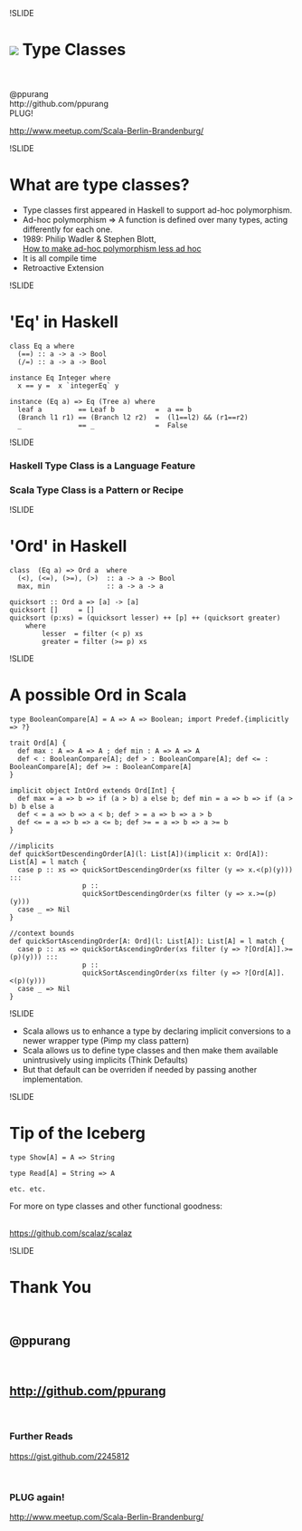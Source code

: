 !SLIDE
# <img src="typeclass/scala-logo.png"/> Type Classes 

<br/>
<br/>
@ppurang
<br/>
http://github.com/ppurang

<br/>
PLUG!

<a href="http://www.meetup.com/Scala-Berlin-Brandenburg/">http://www.meetup.com/Scala-Berlin-Brandenburg/</a>

!SLIDE

# What are type classes?

+ Type classes first appeared in Haskell to support ad-hoc polymorphism.
+ Ad-hoc polymorphism => A function is defined over many types, acting differently for each one. 
+ 1989: Philip Wadler & Stephen Blott, <nobr>
<a href="http://homepages.inf.ed.ac.uk/wadler/papers/class/class.ps">How to make ad-hoc polymorphism less ad hoc</a></nobr>
+ It is all compile time
+ Retroactive Extension

!SLIDE

# 'Eq' in Haskell


    class Eq a where
      (==) :: a -> a -> Bool
      (/=) :: a -> a -> Bool

    instance Eq Integer where 
      x == y =  x `integerEq` y

    instance (Eq a) => Eq (Tree a) where 
      leaf a         == Leaf b          =  a == b
      (Branch l1 r1) == (Branch l2 r2)  =  (l1==l2) && (r1==r2)
      _              == _               =  False


!SLIDE

### Haskell Type Class is a Language Feature

### Scala Type Class is a Pattern or Recipe 


!SLIDE

# 'Ord' in Haskell


    class  (Eq a) => Ord a  where
      (<), (<=), (>=), (>)  :: a -> a -> Bool
      max, min              :: a -> a -> a

    quicksort :: Ord a => [a] -> [a]
    quicksort []     = []
    quicksort (p:xs) = (quicksort lesser) ++ [p] ++ (quicksort greater)
        where
            lesser  = filter (< p) xs
            greater = filter (>= p) xs






!SLIDE


# A possible Ord in Scala
    type BooleanCompare[A] = A => A => Boolean; import Predef.{implicitly => ?}

    trait Ord[A] {
      def max : A => A => A ; def min : A => A => A
      def < : BooleanCompare[A]; def > : BooleanCompare[A]; def <= : BooleanCompare[A]; def >= : BooleanCompare[A]
    }

    implicit object IntOrd extends Ord[Int] {
      def max = a => b => if (a > b) a else b; def min = a => b => if (a > b) b else a
      def < = a => b => a < b; def > = a => b => a > b
      def <= = a => b => a <= b; def >= = a => b => a >= b
    }

    //implicits
    def quickSortDescendingOrder[A](l: List[A])(implicit x: Ord[A]): List[A] = l match {
      case p :: xs => quickSortDescendingOrder(xs filter (y => x.<(p)(y))) ::: 
                      p :: 
                      quickSortDescendingOrder(xs filter (y => x.>=(p)(y)))
      case _ => Nil
    }

    //context bounds
    def quickSortAscendingOrder[A: Ord](l: List[A]): List[A] = l match {
      case p :: xs => quickSortAscendingOrder(xs filter (y => ?[Ord[A]].>=(p)(y))) ::: 
                      p :: 
                      quickSortAscendingOrder(xs filter (y => ?[Ord[A]].<(p)(y)))
      case _ => Nil
    }



!SLIDE


+ Scala allows us to enhance a type by declaring implicit conversions to a newer wrapper type <nobr>(Pimp my class pattern)</nobr>
+ Scala allows us to define type classes and then make them available unintrusively using implicits (Think Defaults)
+ But that default can be overriden if needed by passing another implementation.

!SLIDE

# Tip of the Iceberg

    
    type Show[A] = A => String
    
    type Read[A] = String => A
    
    etc. etc.
    
For more on type classes and other functional goodness:

<br/>
<a href="https://github.com/scalaz/scalaz">https://github.com/scalaz/scalaz</a>
  

      
!SLIDE

# Thank You
<br>

## @ppurang

<br/>

## http://github.com/ppurang


<br>

### Further Reads
<a href="https://gist.github.com/2245812">https://gist.github.com/2245812</a>

<br>

### PLUG again!
<a href="http://www.meetup.com/Scala-Berlin-Brandenburg/">http://www.meetup.com/Scala-Berlin-Brandenburg/</a>

